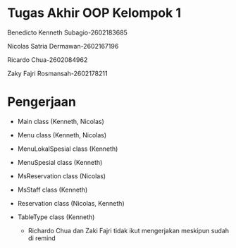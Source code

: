 # Tugas Akhir OOP Kelompok 1

Benedicto Kenneth Subagio-2602183685

Nicolas Satria Dermawan-2602167196

Ricardo Chua-2602084962

Zaky Fajri Rosmansah-2602178211




# Pengerjaan

- Main class (Kenneth, Nicolas)
- Menu class (Kenneth, Nicolas)
- MenuLokalSpesial class (Kenneth)
- MenuSpesial class (Kenneth)
- MsReservation class (Nicolas)
- MsStaff class (Kenneth)
- Reservation class (Nicolas, Kenneth)
- TableType class (Kenneth)

  * Richardo Chua dan Zaki Fajri tidak ikut mengerjakan meskipun sudah di remind
